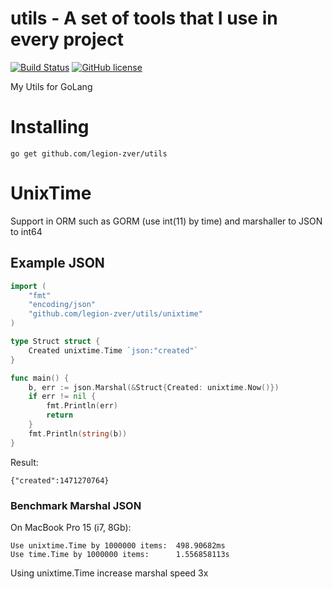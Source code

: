 # utils - A set of tools that I use in every project

[![Build Status](https://drone.io/github.com/legion-zver/utils/status.png)](https://drone.io/github.com/legion-zver/utils/latest) [![GitHub license](https://img.shields.io/badge/license-AGPL-blue.svg?style=flat-square)](https://raw.githubusercontent.com/legion-zver/utils/master/LICENSE)

My Utils for GoLang

# Installing

```
go get github.com/legion-zver/utils
```

# UnixTime

Support in ORM such as GORM (use int(11) by time) and marshaller to JSON to int64

## Example JSON

```go
import (
    "fmt"
    "encoding/json"
    "github.com/legion-zver/utils/unixtime"
)

type Struct struct {
    Created unixtime.Time `json:"created"`
}

func main() {
    b, err := json.Marshal(&Struct{Created: unixtime.Now()})
    if err != nil {
        fmt.Println(err)
        return
    }
    fmt.Println(string(b))
}
```

Result:
```
{"created":1471270764}
```

### Benchmark Marshal JSON

On MacBook Pro 15 (i7, 8Gb):
```
Use unixtime.Time by 1000000 items:	 498.90682ms
Use time.Time by 1000000 items:		 1.556858113s
```
Using unixtime.Time increase marshal speed 3x